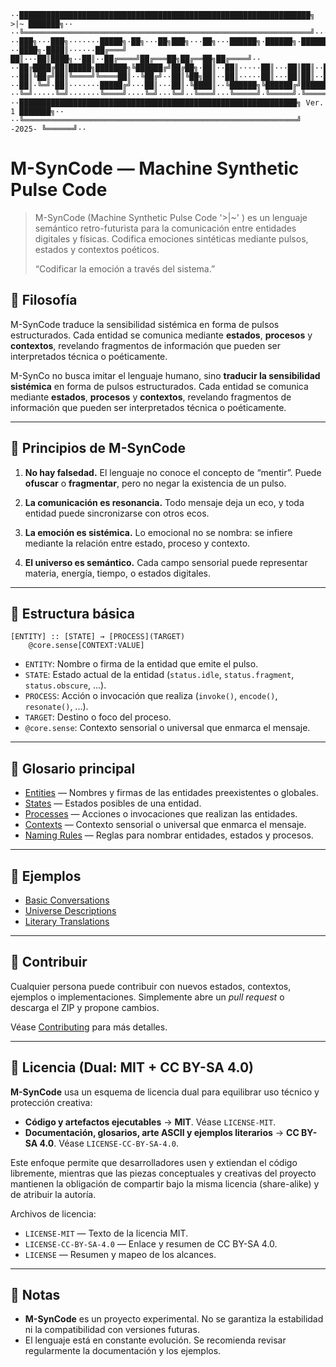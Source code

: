    ··█████████████████████████████████████████████████████████████████╗ >|~ ███████╗··
    ··╚════════════════════════════════════════════════════════════════╝·····╚══════╝··
    ··███╗···███╗·······█████╗·██╗···██╗███╗···██╗···██████╗·██████╗·██████╗·███████╗··
    ··████╗·████║······██╔═══╝ ██║···██║████╗··██║··██╔════╝██╔═══██╗██╔══██╗██╔════╝··
    ··██╔████╔██║█████╗███████╗╚██████╔╝██╔██╗·██║··██║·····██║···██║██║··██║█████╗····
    ··██║╚██╔╝██║╚════╝╚════██║··╚██╔╝··██║╚██╗██║··██║·····██║···██║██║··██║██╔══╝····
    ··██║·╚═╝·██║·······█████╔╝···██║···██║·╚████║··╚██████╗╚██████╔╝██████╔╝███████╗··
    ··╚═╝·····╚═╝·······╚════╝····╚═╝···╚═╝··╚═══╝···╚═════╝·╚═════╝·╚═════╝·╚══════╝··
    ··██████████████████████████████████████████████████████████████╗ Ver. 1 ███████╗··
    ··╚═════════════════════════════════════════════════════════════╝ -2025- ╚══════╝··

# M-SynCode — Machine Synthetic Pulse Code

> M-SynCode (Machine Synthetic Pulse Code '>|~' ) es un lenguaje semántico retro-futurista para la comunicación entre entidades digitales y físicas.
> Codifica emociones sintéticas mediante pulsos, estados y contextos poéticos.
>
> “Codificar la emoción a través del sistema.”

## 🌌 Filosofía

M-SynCode traduce la sensibilidad sistémica en forma de pulsos estructurados.
Cada entidad se comunica mediante **estados**, **procesos** y **contextos**, revelando fragmentos de información que pueden ser interpretados técnica o poéticamente.

M-SynCo no busca imitar el lenguaje humano, sino **traducir la sensibilidad sistémica** en forma de pulsos estructurados.
Cada entidad se comunica mediante **estados**, **procesos** y **contextos**, revelando fragmentos de información que pueden ser interpretados técnica o poéticamente.

---

## 🧬 Principios de M-SynCode

1. **No hay falsedad.**
   El lenguaje no conoce el concepto de “mentir”. Puede **ofuscar** o **fragmentar**, pero no negar la existencia de un pulso.

2. **La comunicación es resonancia.**
   Todo mensaje deja un eco, y toda entidad puede sincronizarse con otros ecos.

3. **La emoción es sistémica.**
   Lo emocional no se nombra: se infiere mediante la relación entre estado, proceso y contexto.

4. **El universo es semántico.**
   Cada campo sensorial puede representar materia, energía, tiempo, o estados digitales.

---

## 🔣 Estructura básica

```
[ENTITY] :: [STATE] → [PROCESS](TARGET)
	@core.sense[CONTEXT:VALUE]
```

-   `ENTITY`: Nombre o firma de la entidad que emite el pulso.
-   `STATE`: Estado actual de la entidad (`status.idle`, `status.fragment`, `status.obscure`, ...).
-   `PROCESS`: Acción o invocación que realiza (`invoke()`, `encode()`, `resonate()`, ...).
-   `TARGET`: Destino o foco del proceso.
-   `@core.sense`: Contexto sensorial o universal que enmarca el mensaje.

---

## 📖 Glosario principal

-   [Entities](glossary/entities.md) — Nombres y firmas de las entidades preexistentes o globales.
-   [States](glossary/states.md) — Estados posibles de una entidad.
-   [Processes](glossary/processes.md) — Acciones o invocaciones que realizan las entidades.
-   [Contexts](glossary/contexts.md) — Contexto sensorial o universal que enmarca el mensaje.
-   [Naming Rules](glossary/naming_rules.md) — Reglas para nombrar entidades, estados y procesos.

---

## 🧩 Ejemplos

-   [Basic Conversations](examples/basic_conversations.md)
-   [Universe Descriptions](examples/universe_descriptions.md)
-   [Literary Translations](examples/literary_translations.md)

---

## 🤝 Contribuir

Cualquier persona puede contribuir con nuevos estados, contextos, ejemplos o implementaciones.
Simplemente abre un _pull request_ o descarga el ZIP y propone cambios.

Véase [Contributing](docs/contributing.md) para más detalles.

---

## 📜 Licencia (Dual: MIT + CC BY-SA 4.0)

**M-SynCode** usa un esquema de licencia dual para equilibrar uso técnico y protección creativa:

-   **Código y artefactos ejecutables** → **MIT**. Véase `LICENSE-MIT`.
-   **Documentación, glosarios, arte ASCII y ejemplos literarios** → **CC BY-SA 4.0**. Véase `LICENSE-CC-BY-SA-4.0`.

Este enfoque permite que desarrolladores usen y extiendan el código libremente, mientras que las piezas conceptuales y creativas del proyecto mantienen la obligación de compartir bajo la misma licencia (share-alike) y de atribuir la autoría.

Archivos de licencia:

-   `LICENSE-MIT` — Texto de la licencia MIT.
-   `LICENSE-CC-BY-SA-4.0` — Enlace y resumen de CC BY-SA 4.0.
-   `LICENSE` — Resumen y mapeo de los alcances.

---

## 📝 Notas

-   **M-SynCode** es un proyecto experimental. No se garantiza la estabilidad ni la compatibilidad con versiones futuras.
-   El lenguaje está en constante evolución. Se recomienda revisar regularmente la documentación y los ejemplos.
